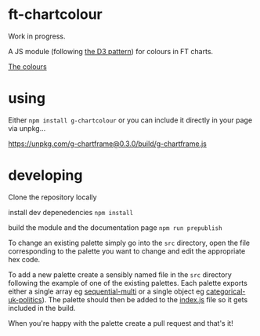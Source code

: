 # ft-chartcolour
Work in progress.

A JS module (following [the D3 pattern](https://bost.ocks.org/mike/d3-plugin/)) for colours in FT charts.

<a href="https://ft-interactive.github.io/g-chartcolour/">The colours</a>

# using

Either `npm install g-chartcolour` or you can include it directly in your page via unpkg...

https://unpkg.com/g-chartframe@0.3.0/build/g-chartframe.js

# developing

Clone the repository locally

install dev depenedencies `npm install`

build the module and the documentation page `npm run prepublish`

To change an existing palette simply go into the `src` directory, open the file corresponding to the palette you want to change and edit the appropriate hex code.

To add a new palette create a sensibly named file in the `src` directory following the example of one of the existing palettes. Each palette exports either a single array eg <a href="https://github.com/ft-interactive/g-chartcolour/blob/master/src/sequential-multi.js">sequential-multi</a> or a single object eg <a href="https://github.com/ft-interactive/g-chartcolour/blob/master/src/categorical-uk-politics.js">categorical-uk-politics</a>). The palette should then be added to the <a href="https://github.com/ft-interactive/g-chartcolour/blob/master/index.js">index.js</a> file so it gets included in the build. 

When you're happy with the palette create a pull request and that's it!
